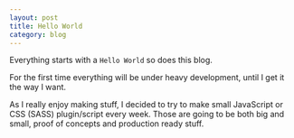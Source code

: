 ```yaml
---
layout: post
title: Hello World
category: blog
---
```


Everything starts with a <code>Hello World</code> so does this blog.

For the first time everything will be under heavy development, until I get it the way I want.

As I really enjoy making stuff, I decided to try to make small JavaScript or CSS (SASS) plugin/script every week.
Those are going to be both big and small, proof of concepts and production ready stuff.

